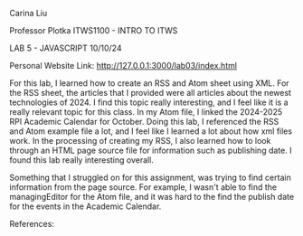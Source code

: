 Carina Liu

Professor Plotka
ITWS1100 - INTRO TO ITWS

LAB 5 - JAVASCRIPT
10/10/24

Personal Website Link: 
http://127.0.0.1:3000/lab03/index.html

For this lab, I learned how to create an RSS and Atom sheet using XML. For the RSS sheet, the articles that I provided were all
articles about the newest technologies of 2024. I find this topic really interesting, and I feel like it is a really relevant topic
for this class. In my Atom file, I linked the 2024-2025 RPI Academic Calendar for October. Doing this lab, I referenced the RSS and Atom
example file a lot, and I feel like I learned a lot about how xml files work. In the processing of creating my RSS, I also learned 
how to look through an HTML page source file for information such as publishing date. I found this lab really interesting overall. 

Something that I struggled on for this assignment, was trying to find certain information from the page source. For example, I wasn't able
to find the managingEditor for the Atom file, and it was hard to the find the publish date for the events in the Academic Calendar.

References:

